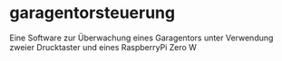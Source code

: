 # garagentorsteuerung

Eine Software zur Überwachung eines Garagentors unter Verwendung zweier Drucktaster und eines RaspberryPi Zero W